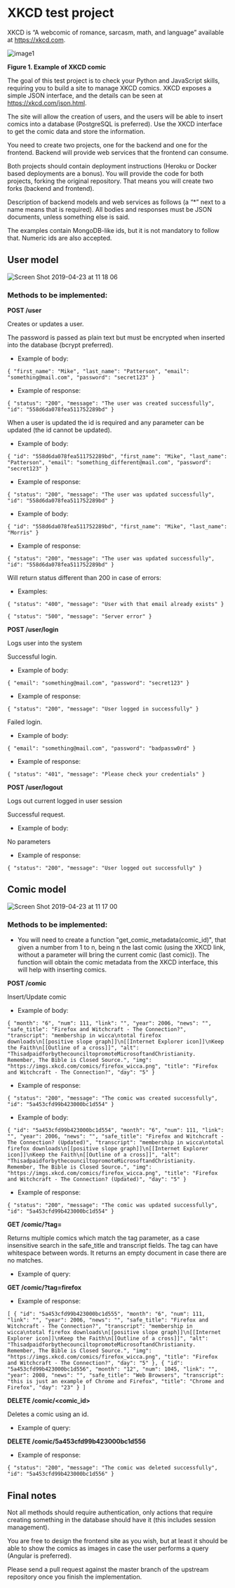 

# XKCD test project

XKCD is “A webcomic of romance, sarcasm, math, and language” available at https://xkcd.com.

![image1](https://user-images.githubusercontent.com/27861/56590676-16eeb100-65ad-11e9-8a8f-ae9d7f15c331.png)

**Figure 1. Example of XKCD comic**

The goal of this test project is to check your Python and JavaScript skills, requiring you to build a site to manage XKCD comics. XKCD exposes a simple JSON interface, and the details can be seen at https://xkcd.com/json.html. 

The site will allow the creation of users, and the users will be able to insert comics into a database (PostgreSQL is preferred). Use the XKCD interface to get the comic data and store the information.

You need to create two projects, one for the backend and one for the frontend. Backend will provide web services that the frontend can consume.

Both projects should contain deployment instructions (Heroku or Docker based deployments are a bonus). You will provide the code for both projects, forking the original repository. That means you will create two forks (backend and frontend).

Description of backend models and web services as follows (a “*” next to a name means that is required). All bodies and responses must be JSON documents, unless something else is said.

The examples contain MongoDB-like ids, but it is not mandatory to follow that. Numeric ids are also accepted.

## User model
![Screen Shot 2019-04-23 at 11 18 06](https://user-images.githubusercontent.com/27861/56598122-810d5300-65b9-11e9-8e6e-ce09cad36c42.png)


### Methods to be implemented:

**POST /user**

Creates or updates a user.

The password is passed as plain text but must be encrypted when inserted into the database (bcrypt preferred).

 - Example of body:

`{
	"first_name": "Mike",
	"last_name": "Patterson",
	"email": "something@mail.com",
	"password": "secret123"
}`

 - Example of response:

`{
	"status": "200",
	"message": "The user was created successfully",
	"id": "558d6da078fea511752289bd"
}`

When a user is updated the id is required and any parameter can be updated (the id cannot be updated).

 - Example of body:

`{
	"id": "558d6da078fea511752289bd",
	"first_name": "Mike",
	"last_name": "Patterson",
	"email": "something_different@mail.com",
	"password": "secret123"
}`

 - Example of response:

`{
	"status": "200",
	"message": "The user was updated successfully",
	"id": "558d6da078fea511752289bd"
}`
 

 - Example of body:

`{
	"id": "558d6da078fea511752289bd",
	"first_name": "Mike",
	"last_name": "Morris"
}`

 - Example of response:

`{
	"status": "200",
	"message": "The user was updated successfully",
	"id": "558d6da078fea511752289bd"
}`

Will return status different than 200 in case of errors:

 - Examples:

`{
	"status": "400",
	"message": "User with that email already exists"
}`

`{
	"status": "500",
	"message": "Server error"
}`

**POST /user/login**

Logs user into the system

Successful login.

 - Example of body:

`{
	"email": "something@mail.com",
	"password": "secret123"
}`

 - Example of response:

`{
	"status": "200",
	"message": "User logged in successfully"
}`

Failed login.

 - Example of body:

`{
	"email": "something@mail.com",
	"password": "badpassw0rd"
}`

 - Example of response:

`{
	"status": "401",
	"message": "Please check your credentials"
}`

**POST /user/logout**

Logs out current logged in user session

Successful request.  

 - Example of body:

No parameters

 - Example of response:

`{
	"status": "200",
	"message": "User logged out successfully"
}`

## Comic model
![Screen Shot 2019-04-23 at 11 17 00](https://user-images.githubusercontent.com/27861/56598055-58855900-65b9-11e9-83f7-ea4d24de2e63.png)


### Methods to be implemented:

- You will need to create a function "get_comic_metadata(comic_id)", that given a number from 1 to n, being n the last comic (using the XKCD link, without a parameter will bring the current comic (last comic)). The function will obtain the comic metadata from the XKCD interface, this will help with inserting comics.

**POST /comic**

Insert/Update comic

 - Example of body:

`{
	"month": "6",
	"num": 111,
	"link": "",
	"year": 2006,
	"news": "",
	"safe_title": "Firefox and Witchcraft - The Connection?",
	"transcript": "membership in wicca\ntotal firefox downloads\n[[positive slope graph]]\n[[Internet Explorer icon]]\nKeep the Faith\n[[Outline of a cross]]",
	"alt": "ThisadpaidforbythecounciltopromoteMicrosoftandChristianity.  Remember, The Bible is Closed Source.",
	"img": "https://imgs.xkcd.com/comics/firefox_wicca.png",
	"title": "Firefox and Witchcraft - The Connection?",
	"day": "5"
}`

 - Example of response:

`{
	"status": "200",
	"message": "The comic was created successfully",
      "id": "5a453cfd99b423000bc1d554"
}`
 

 - Example of body:

`{
     "id": "5a453cfd99b423000bc1d554",
	"month": "6",
	"num": 111,
	"link": "",
	"year": 2006,
	"news": "",
	"safe_title": "Firefox and Witchcraft - The Connection? (Updated)",
	"transcript": "membership in wicca\ntotal firefox downloads\n[[positive slope graph]]\n[[Internet Explorer icon]]\nKeep the Faith\n[[Outline of a cross]]",
	"alt": "ThisadpaidforbythecounciltopromoteMicrosoftandChristianity.  Remember, The Bible is Closed Source.",
	"img": "https://imgs.xkcd.com/comics/firefox_wicca.png",
	"title": "Firefox and Witchcraft - The Connection? (Updated)",
	"day": "5"
}`

 - Example of response:

`{
	"status": "200",
	"message": "The comic was updated successfully",
      "id": "5a453cfd99b423000bc1d554"
}`

**GET /comic/?tag=<query>**

Returns multiple comics which match the tag parameter, as a case insensitive search in the safe_title and transcript fields. The tag can have whitespace between words. It returns an empty document in case there are no matches.

 - Example of query:

**GET /comic/?tag=firefox**

 - Example of response:

`[
 	{
		"id": "5a453cfd99b423000bc1d555",
		"month": "6",
		"num": 111,
		"link": "",
		"year": 2006,
		"news": "",
		"safe_title": "Firefox and Witchcraft - The Connection?",
		"transcript": "membership in wicca\ntotal firefox downloads\n[[positive slope graph]]\n[[Internet Explorer icon]]\nKeep the Faith\n[[Outline of a cross]]",
		"alt": "ThisadpaidforbythecounciltopromoteMicrosoftandChristianity.  Remember, The Bible is Closed Source.",
		"img": "https://imgs.xkcd.com/comics/firefox_wicca.png",
		"title": "Firefox and Witchcraft - The Connection?",
		"day": "5"
	},
	{
		"id": "5a453cfd99b423000bc1d556",
		"month": "12",
		"num": 1045,
		"link": "",
		"year": 2008,
		"news": "",
		"safe_title": "Web Browsers",
		"transcript": "this is just an example of Chrome and Firefox",
		"title": "Chrome and Firefox",
		"day": "23"
	}
]`

****DELETE /comic/<comic_id>****

Deletes a comic using an id.

 - Example of query:

**DELETE /comic/5a453cfd99b423000bc1d556**

 - Example of response:

`{
	"status": "200",
	"message": "The comic was deleted successfully",
    "id": "5a453cfd99b423000bc1d556"
}`


## Final notes

Not all methods should require authentication, only actions that require creating something in the database should have it (this includes session management).

You are free to design the frontend site as you wish, but at least it should be able to show the comics as images in case the user performs a query (Angular is preferred).

Please send a pull request against the master branch of the upstream repository once you finish the implementation.
